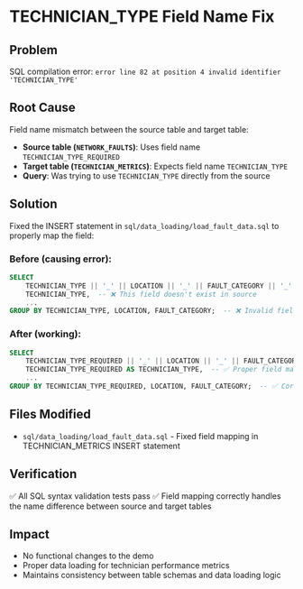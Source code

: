 # TECHNICIAN_TYPE Field Name Fix

## Problem
SQL compilation error: `error line 82 at position 4 invalid identifier 'TECHNICIAN_TYPE'`

## Root Cause
Field name mismatch between the source table and target table:
- **Source table (`NETWORK_FAULTS`)**: Uses field name `TECHNICIAN_TYPE_REQUIRED`
- **Target table (`TECHNICIAN_METRICS`)**: Expects field name `TECHNICIAN_TYPE`
- **Query**: Was trying to use `TECHNICIAN_TYPE` directly from the source

## Solution
Fixed the INSERT statement in `sql/data_loading/load_fault_data.sql` to properly map the field:

### Before (causing error):
```sql
SELECT 
    TECHNICIAN_TYPE || '_' || LOCATION || '_' || FAULT_CATEGORY || '_' || TO_CHAR(CURRENT_DATE(), 'YYYYMM') AS METRIC_ID,
    TECHNICIAN_TYPE,  -- ❌ This field doesn't exist in source
    ...
GROUP BY TECHNICIAN_TYPE, LOCATION, FAULT_CATEGORY;  -- ❌ Invalid field reference
```

### After (working):
```sql
SELECT 
    TECHNICIAN_TYPE_REQUIRED || '_' || LOCATION || '_' || FAULT_CATEGORY || '_' || TO_CHAR(CURRENT_DATE(), 'YYYYMM') AS METRIC_ID,
    TECHNICIAN_TYPE_REQUIRED AS TECHNICIAN_TYPE,  -- ✅ Proper field mapping
    ...
GROUP BY TECHNICIAN_TYPE_REQUIRED, LOCATION, FAULT_CATEGORY;  -- ✅ Correct source field
```

## Files Modified
- `sql/data_loading/load_fault_data.sql` - Fixed field mapping in TECHNICIAN_METRICS INSERT statement

## Verification
✅ All SQL syntax validation tests pass
✅ Field mapping correctly handles the name difference between source and target tables

## Impact
- No functional changes to the demo
- Proper data loading for technician performance metrics
- Maintains consistency between table schemas and data loading logic
